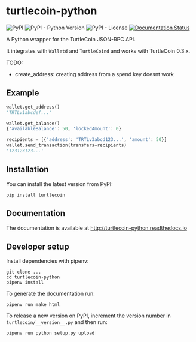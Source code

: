 turtlecoin-python
=================

![PyPI](https://img.shields.io/pypi/v/turtlecoin.svg)
![PyPI - Python Version](https://img.shields.io/pypi/pyversions/turtlecoin.svg)
![PyPI - License](https://img.shields.io/pypi/l/turtlecoin.svg)
[![Documentation Status](https://readthedocs.org/projects/turtlecoin-python/badge/?version=latest)](http://turtlecoin-python.readthedocs.io/en/latest/?badge=latest)

A Python wrapper for the TurtleCoin JSON-RPC API.

It integrates with `Walletd` and `TurtleCoind` and works with TurtleCoin 0.3.x.

TODO:

* create_address: creating address from a spend key doesnt work

Example
-------

```python
wallet.get_address()
'TRTLv1abcdef...'

wallet.get_balance()
{'availableBalance': 50, 'lockedAmount': 0}

recipients = [{'address': 'TRTLv3abcd123...', 'amount': 50}]
wallet.send_transaction(transfers=recipients)
'123123123...'
```

Installation
------------

You can install the latest version from PyPI:

```
pip install turtlecoin
```

Documentation
-------------

The documentation is available at http://turtlecoin-python.readthedocs.io

Developer setup
---------------

Install dependencies with pipenv:

```
git clone ...
cd turtlecoin-python
pipenv install
```

To generate the documentation run:

```
pipenv run make html
```

To release a new version on PyPI, increment the version number
in `turtlecoin/__version__.py` and then run:

```
pipenv run python setup.py upload
```
